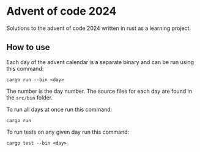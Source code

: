 # Advent of code 2024

Solutions to the advent of code 2024 written in rust as a learning project.

## How to use

Each day of the advent calendar is a separate binary and can be run using this command:

```
cargo run --bin <day>
```

The number is the day number. The source files for each day are found in the `src/bin` folder.

To run all days at once run this command:

```
cargo run
```

To run tests on any given day run this command:

```
cargo test --bin <day>
```